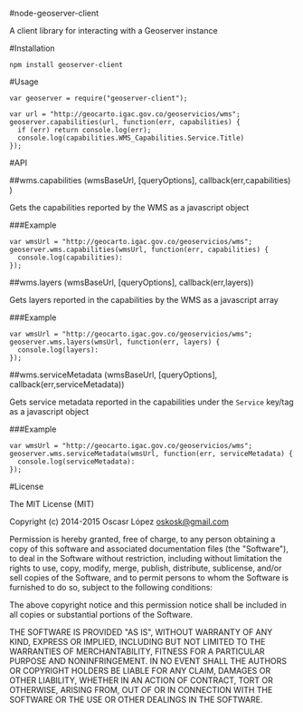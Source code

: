 #node-geoserver-client

A client library for interacting with a Geoserver instance 


#Installation

    npm install geoserver-client

#Usage

    var geoserver = require("geoserver-client");

    var url = "http://geocarto.igac.gov.co/geoservicios/wms";
    geoserver.capabilities(url, function(err, capabilities) {
      if (err) return console.log(err);
      console.log(capabilities.WMS_Capabilities.Service.Title)
    });

#API

##wms.capabilities (wmsBaseUrl, [queryOptions], callback(err,capabilities) )

Gets the capabilities reported by the WMS as a javascript object


###Example
    
    var wmsUrl = "http://geocarto.igac.gov.co/geoservicios/wms";  
    geoserver.wms.capabilities(wmsUrl, function(err, capabilities) {
      console.log(capabilities):
    });

##wms.layers (wmsBaseUrl, [queryOptions], callback(err,layers))

Gets layers reported in the capabilities by the WMS as a javascript array

###Example
    
    var wmsUrl = "http://geocarto.igac.gov.co/geoservicios/wms";  
    geoserver.wms.layers(wmsUrl, function(err, layers) {
      console.log(layers):
    });

##wms.serviceMetadata (wmsBaseUrl, [queryOptions], callback(err,serviceMetadata))

Gets service metadata reported in the capabilities under the `Service` key/tag as a javascript object

###Example
    
    var wmsUrl = "http://geocarto.igac.gov.co/geoservicios/wms";  
    geoserver.wms.serviceMetadata(wmsUrl, function(err, serviceMetadata) {
      console.log(serviceMetadata):
    });

#License

The MIT License (MIT)

Copyright (c) 2014-2015 Oscasr López <oskosk@gmail.com>

Permission is hereby granted, free of charge, to any person obtaining a copy
of this software and associated documentation files (the "Software"), to deal
in the Software without restriction, including without limitation the rights
to use, copy, modify, merge, publish, distribute, sublicense, and/or sell
copies of the Software, and to permit persons to whom the Software is
furnished to do so, subject to the following conditions:

The above copyright notice and this permission notice shall be included in all
copies or substantial portions of the Software.

THE SOFTWARE IS PROVIDED "AS IS", WITHOUT WARRANTY OF ANY KIND, EXPRESS OR
IMPLIED, INCLUDING BUT NOT LIMITED TO THE WARRANTIES OF MERCHANTABILITY,
FITNESS FOR A PARTICULAR PURPOSE AND NONINFRINGEMENT. IN NO EVENT SHALL THE
AUTHORS OR COPYRIGHT HOLDERS BE LIABLE FOR ANY CLAIM, DAMAGES OR OTHER
LIABILITY, WHETHER IN AN ACTION OF CONTRACT, TORT OR OTHERWISE, ARISING FROM,
OUT OF OR IN CONNECTION WITH THE SOFTWARE OR THE USE OR OTHER DEALINGS IN THE
SOFTWARE.